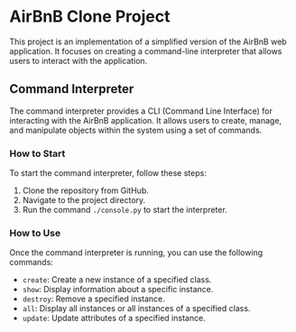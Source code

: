 # AirBnB Clone Project

This project is an implementation of a simplified version of the AirBnB web application. It focuses on creating a command-line interpreter that allows users to interact with the application.

## Command Interpreter

The command interpreter provides a CLI (Command Line Interface) for interacting with the AirBnB application. It allows users to create, manage, and manipulate objects within the system using a set of commands.

### How to Start

To start the command interpreter, follow these steps:
1. Clone the repository from GitHub.
2. Navigate to the project directory.
3. Run the command `./console.py` to start the interpreter.

### How to Use

Once the command interpreter is running, you can use the following commands:

- `create`: Create a new instance of a specified class.
- `show`: Display information about a specific instance.
- `destroy`: Remove a specified instance.
- `all`: Display all instances or all instances of a specified class.
- `update`: Update attributes of a specified instance.
